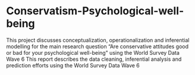 # Conservatism-Psychological-well-being
This project discusses conceptualization, operationalization and inferential modelling for the main research question “Are conservative attitudes good or bad for your psychological well-being" using the World Survey Data Wave 6
This report describes the data cleaning, inferential analysis and prediction efforts using the World
Survey Data Wave 6
